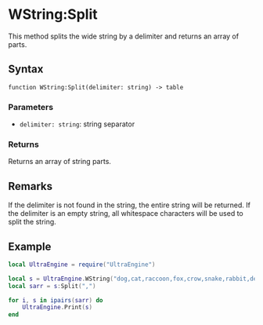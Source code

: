 # WString:Split

This method splits the wide string by a delimiter and returns an array of parts.

## Syntax

`function WString:Split(delimiter: string) -> table`

### Parameters

- `delimiter: string`: string separator

### Returns

Returns an array of string parts.

## Remarks

If the delimiter is not found in the string, the entire string will be returned. If the delimiter is an empty string, all whitespace characters will be used to split the string.

## Example

```lua
local UltraEngine = require("UltraEngine")

local s = UltraEngine.WString("dog,cat,raccoon,fox,crow,snake,rabbit,deer")
local sarr = s:Split(",")

for i, s in ipairs(sarr) do
    UltraEngine.Print(s)
end
```
